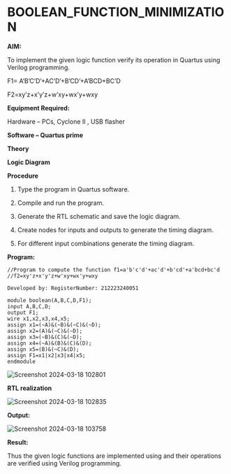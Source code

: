 # BOOLEAN_FUNCTION_MINIMIZATION

**AIM:**

To implement the given logic function verify its operation in Quartus using Verilog programming.

F1= A’B’C’D’+AC’D’+B’CD’+A’BCD+BC’D 

F2=xy’z+x’y’z+w’xy+wx’y+wxy

**Equipment Required:**

Hardware – PCs, Cyclone II , USB flasher

**Software – Quartus prime**

**Theory**

**Logic Diagram**

**Procedure**

1.	Type the program in Quartus software.

2.	Compile and run the program.

3.	Generate the RTL schematic and save the logic diagram.

4.	Create nodes for inputs and outputs to generate the timing diagram.

5.	For different input combinations generate the timing diagram.


**Program:**

``` 
//Program to compute the function f1=a'b'c'd'+ac'd'+b'cd'+a'bcd+bc'd
//f2=xy'z+x'y'z+w'xy+wx'y+wxy

Developed by: RegisterNumber: 212223240051 

module boolean(A,B,C,D,F1); 
input A,B,C,D; 
output F1; 
wire x1,x2,x3,x4,x5; 
assign x1=(~A)&(~B)&(~C)&(~D); 
assign x2=(A)&(~C)&(~D); 
assign x3=(~B)&(C)&(~D); 
assign x4=(~A)&(B)&(C)&(D); 
assign x5=(B)&(~C)&(D); 
assign F1=x1|x2|x3|x4|x5; 
endmodule 

```

![Screenshot 2024-03-18 102801](https://github.com/Hashwatha/BOOLEAN_FUNCTION_MINIMIZATION/assets/150231431/652a2a6a-2275-4ce4-8205-426fb9d556e8)

**RTL realization**

![Screenshot 2024-03-18 102835](https://github.com/Hashwatha/BOOLEAN_FUNCTION_MINIMIZATION/assets/150231431/d59fa67a-d1dc-4543-8ffc-54d8a1ee34f9)

**Output:**

![Screenshot 2024-03-18 103758](https://github.com/Hashwatha/BOOLEAN_FUNCTION_MINIMIZATION/assets/150231431/97fff674-8fef-446c-9d38-449d3fb437a9)

**Result:**

Thus the given logic functions are implemented using and their operations are verified using Verilog programming.

